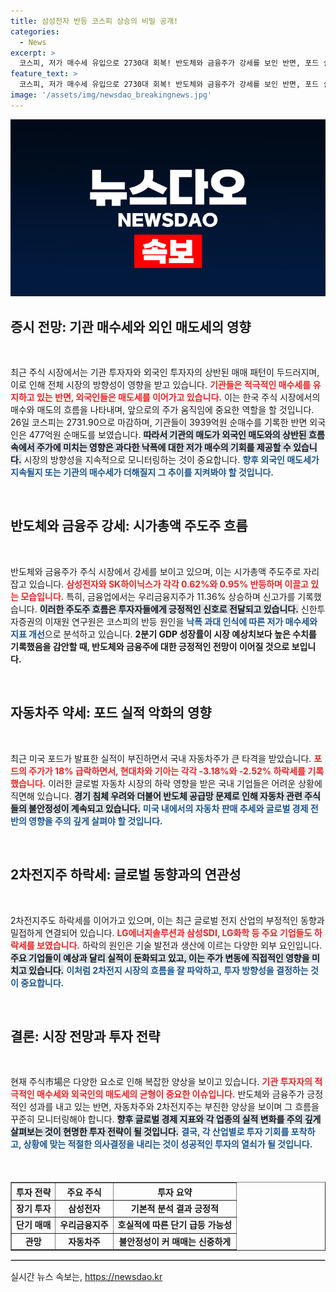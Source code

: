 ```yaml
---
title: 삼성전자 반등 코스피 상승의 비밀 공개!
categories:
  - News
excerpt: >
  코스피, 저가 매수세 유입으로 2730대 회복! 반도체와 금융주가 강세를 보인 반면, 포드 실적 부진으로 자동차주는 하락세를 기록했다. 2차전지주도 약세 속, 급등락하는 시장의 흐름이 주목된다.
feature_text: >
  코스피, 저가 매수세 유입으로 2730대 회복! 반도체와 금융주가 강세를 보인 반면, 포드 실적 부진으로 자동차주는 하락세를 기록했다. 2차전지주도 약세 속, 급등락하는 시장의 흐름이 주목된다.
image: '/assets/img/newsdao_breakingnews.jpg'
---
```


<p><img src="/assets/img/newsdao_breakingnews.jpg" alt="koreaapp 속보" /></p>

<h2 data-ke-size="size26">증시 전망: 기관 매수세와 외인 매도세의 영향</h2>

<p data-ke-size="size16">&nbsp;</p>

<p>최근 주식 시장에서는 기관 투자자와 외국인 투자자의 상반된 매매 패턴이 두드러지며, 이로 인해 전체 시장의 방향성이 영향을 받고 있습니다. <b><span style="color: #ee2323;">기관들은 적극적인 매수세를 유지하고 있는 반면, 외국인들은 매도세를 이어가고 있습니다.</span></b> 이는 한국 주식 시장에서의 매수와 매도의 흐름을 나타내며, 앞으로의 주가 움직임에 중요한 역할을 할 것입니다. 26일 코스피는 2731.90으로 마감하며, 기관들이 3939억원 순매수를 기록한 반면 외국인은 477억원 순매도를 보였습니다. <b><span style="background-color: #21538527;">따라서 기관의 매도가 외국인 매도와의 상반된 흐름 속에서 주가에 미치는 영향은 과다한 낙폭에 대한 저가 매수의 기회를 제공할 수 있습니다.</span></b> 시장의 방향성을 지속적으로 모니터링하는 것이 중요합니다. <b><span style="color: #1a5490;">향후 외국인 매도세가 지속될지 또는 기관의 매수세가 더해질지 그 추이를 지켜봐야 할 것입니다.</span></b></p>

<p data-ke-size="size16">&nbsp;</p>

<h2 data-ke-size="size26">반도체와 금융주 강세: 시가총액 주도주 흐름</h2>

<p data-ke-size="size16">&nbsp;</p>

<p>반도체와 금융주가 주식 시장에서 강세를 보이고 있으며, 이는 시가총액 주도주로 자리잡고 있습니다. <b><span style="color: #ee2323;">삼성전자와 SK하이닉스가 각각 0.62%와 0.95% 반등하며 이끌고 있는 모습입니다.</span></b> 특히, 금융업에서는 우리금융지주가 11.36% 상승하며 신고가를 기록했습니다. <b><span style="background-color: #21538527;">이러한 주도주 흐름은 투자자들에게 긍정적인 신호로 전달되고 있습니다.</span></b> 신한투자증권의 이재원 연구원은 코스피의 반등 원인을 <b><span style="color: #1a5490;">낙폭 과대 인식에 따른 저가 매수세와 지표 개선</span></b>으로 분석하고 있습니다. <b>2분기 GDP 성장률이 시장 예상치보다 높은 수치를 기록했음을 감안할 때, 반도체와 금융주에 대한 긍정적인 전망이 이어질 것으로 보입니다.</b> </p>

<p data-ke-size="size16">&nbsp;</p>

<h2 data-ke-size="size26">자동차주 약세: 포드 실적 악화의 영향</h2>

<p data-ke-size="size16">&nbsp;</p>

<p>최근 미국 포드가 발표한 실적이 부진하면서 국내 자동차주가 큰 타격을 받았습니다. <b><span style="color: #ee2323;">포드의 주가가 18% 급락하면서, 현대차와 기아는 각각 -3.18%와 -2.52% 하락세를 기록했습니다.</span></b> 이러한 글로벌 자동차 시장의 하락 영향을 받은 국내 기업들은 어려운 상황에 직면해 있습니다. <b><span style="background-color: #21538527;">경기 침체 우려와 더불어 반도체 공급망 문제로 인해 자동차 관련 주식들의 불안정성이 계속되고 있습니다.</span></b> <b><span style="color: #1a5490;">미국 내에서의 자동차 판매 추세와 글로벌 경제 전반의 영향을 주의 깊게 살펴야 할 것입니다.</span></b> </p>

<p data-ke-size="size16">&nbsp;</p>

<h2 data-ke-size="size26">2차전지주 하락세: 글로벌 동향과의 연관성</h2>

<p data-ke-size="size16">&nbsp;</p>

<p>2차전지주도 하락세를 이어가고 있으며, 이는 최근 글로벌 전지 산업의 부정적인 동향과 밀접하게 연결되어 있습니다. <b><span style="color: #ee2323;">LG에너지솔루션과 삼성SDI, LG화학 등 주요 기업들도 하락세를 보였습니다.</span></b> 하락의 원인은 기술 발전과 생산에 이르는 다양한 외부 요인입니다. <b><span style="background-color: #21538527;">주요 기업들이 예상과 달리 실적이 둔화되고 있고, 이는 주가 변동에 직접적인 영향을 미치고 있습니다.</span></b> <b><span style="color: #1a5490;">이처럼 2차전지 시장의 흐름을 잘 파악하고, 투자 방향성을 결정하는 것이 중요합니다.</span></b> </p>

<p data-ke-size="size16">&nbsp;</p>

<h2 data-ke-size="size26">결론: 시장 전망과 투자 전략</h2>

<p data-ke-size="size16">&nbsp;</p>

<p>현재 주식市場은 다양한 요소로 인해 복잡한 양상을 보이고 있습니다. <b><span style="color: #ee2323;">기관 투자자의 적극적인 매수세와 외국인의 매도세의 균형이 중요한 이슈입니다.</span></b> 반도체와 금융주가 긍정적인 성과를 내고 있는 반면, 자동차주와 2차전지주는 부진한 양상을 보이며 그 흐름을 꾸준히 모니터링해야 합니다. <b><span style="background-color: #21538527;">향후 글로벌 경제 지표와 각 업종의 실적 변화를 주의 깊게 살펴보는 것이 현명한 투자 전략이 될 것입니다.</span></b> <b><span style="color: #1a5490;">결국, 각 산업별로 투자 기회를 포착하고, 상황에 맞는 적절한 의사결정을 내리는 것이 성공적인 투자의 열쇠가 될 것입니다.</span></b> </p>

<p data-ke-size="size16">&nbsp;</p> 

<table style="width: 100%; border-collapse: collapse; margin-top: 20px;" border="1">
    <tr>
        <th style="text-align: center;">투자 전략</th>
        <th style="text-align: center;">주요 주식</th>
        <th style="text-align: center;">투자 요약</th>
    </tr>
    <tr>
        <td style="text-align: center; height: 17px;"><b>장기 투자</b></td>
        <td style="text-align: center; height: 17px;"><b>삼성전자</b></td>
        <td style="text-align: center; height: 17px;"><b>기본적 분석 결과 긍정적</b></td>
    </tr>
    <tr>
        <td style="text-align: center; height: 17px;"><b>단기 매매</b></td>
        <td style="text-align: center; height: 17px;"><b>우리금융지주</b></td>
        <td style="text-align: center; height: 17px;"><b>호실적에 따른 단기 급등 가능성</b></td>
    </tr>
    <tr>
        <td style="text-align: center; height: 17px;"><b>관망</b></td>
        <td style="text-align: center; height: 17px;"><b>자동차주</b></td>
        <td style="text-align: center; height: 17px;"><b>불안정성이 커 매매는 신중하게</b></td>
    </tr>
</table>

<hr style="border: 1px solid #cccccc;">
실시간 뉴스 속보는, <a href="https://newsdao.kr" rel="dofollow">https://newsdao.kr</a>


